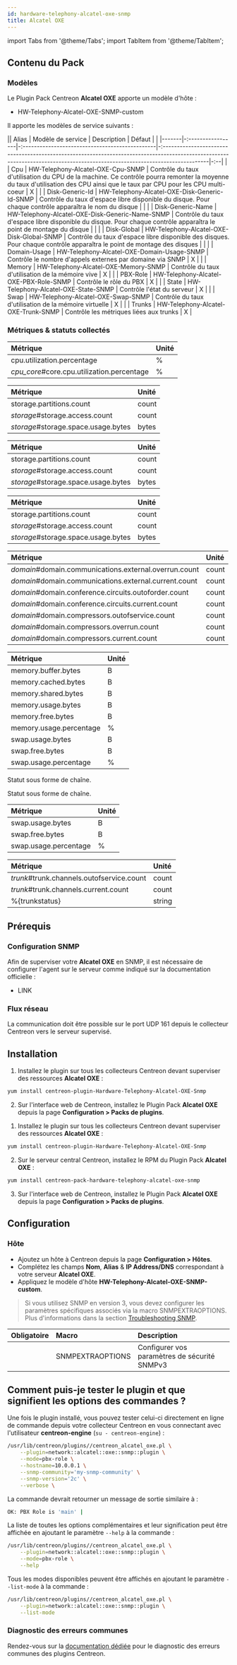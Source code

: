 ```yaml
---
id: hardware-telephony-alcatel-oxe-snmp
title: Alcatel OXE
---
```

import Tabs from '@theme/Tabs';
import TabItem from '@theme/TabItem';


## Contenu du Pack

### Modèles

Le Plugin Pack Centreon **Alcatel OXE** apporte un modèle d'hôte :

* HW-Telephony-Alcatel-OXE-SNMP-custom

Il apporte les modèles de service suivants :

|| Alias | Modèle de service | Description                                     | Défaut                                                                                                                                                                       |    |
|-------|-:-----------------|-:-----------------------------------------------|-:----------------------------------------------------------------------------------------------------------------------------------------------------------------------------|-:--|
|       | Cpu               | HW-Telephony-Alcatel-OXE-Cpu-SNMP               | Contrôle du taux d'utilisation du CPU de la machine. Ce contrôle pourra remonter la moyenne du taux d'utilisation des CPU ainsi que le taux par CPU pour les CPU multi-coeur | X  |
|       | Disk-Generic-Id   | HW-Telephony-Alcatel-OXE-Disk-Generic-Id-SNMP   | Contrôle du taux d'espace libre disponible du disque. Pour chaque contrôle apparaîtra le nom du disque                                                                       |    |
|       | Disk-Generic-Name | HW-Telephony-Alcatel-OXE-Disk-Generic-Name-SNMP | Contrôle du taux d'espace libre disponible du disque. Pour chaque contrôle apparaîtra le point de montage du disque                                                          |    |
|       | Disk-Global       | HW-Telephony-Alcatel-OXE-Disk-Global-SNMP       | Contrôle du taux d'espace libre disponible des disques. Pour chaque contrôle apparaîtra le point de montage des disques                                                      |    |
|       | Domain-Usage      | HW-Telephony-Alcatel-OXE-Domain-Usage-SNMP      | Contrôle le nombre d'appels externes par domaine via SNMP                                                                                                                    | X  |
|       | Memory            | HW-Telephony-Alcatel-OXE-Memory-SNMP            | Contrôle du taux d'utilisation de la mémoire vive                                                                                                                            | X  |
|       | PBX-Role          | HW-Telephony-Alcatel-OXE-PBX-Role-SNMP          | Contrôle le rôle du PBX                                                                                                                                                      | X  |
|       | State             | HW-Telephony-Alcatel-OXE-State-SNMP             | Contrôle l'état du serveur                                                                                                                                                   | X  |
|       | Swap              | HW-Telephony-Alcatel-OXE-Swap-SNMP              | Contrôle du taux d'utilisation de la mémoire virtuelle                                                                                                                       | X  |
|       | Trunks            | HW-Telephony-Alcatel-OXE-Trunk-SNMP             | Contrôle les métriques liées aux trunks                                                                                                                                      | X  |

### Métriques & statuts collectés

<Tabs groupId="sync">
<TabItem value="Cpu" label="Cpu">

| Métrique                                   | Unité |
|:-------------------------------------------|:------|
| cpu.utilization.percentage                 | %     |
| *cpu_core*#core.cpu.utilization.percentage | %     |

</TabItem>
<TabItem value="Disk-Generic-Id" label="Disk-Generic-Id">

| Métrique                            | Unité |
|:------------------------------------|:------|
| storage.partitions.count            | count |
| *storage*#storage.access.count      | count |
| *storage*#storage.space.usage.bytes | bytes |

</TabItem>
<TabItem value="Disk-Generic-Name" label="Disk-Generic-Name">

| Métrique                            | Unité |
|:------------------------------------|:------|
| storage.partitions.count            | count |
| *storage*#storage.access.count      | count |
| *storage*#storage.space.usage.bytes | bytes |

</TabItem>
<TabItem value="Disk-Global" label="Disk-Global">

| Métrique                            | Unité |
|:------------------------------------|:------|
| storage.partitions.count            | count |
| *storage*#storage.access.count      | count |
| *storage*#storage.space.usage.bytes | bytes |

</TabItem>
<TabItem value="Domain-Usage" label="Domain-Usage">

| Métrique                                              | Unité |
|:------------------------------------------------------|:------|
| *domain*#domain.communications.external.overrun.count | count |
| *domain*#domain.communications.external.current.count | count |
| *domain*#domain.conference.circuits.outoforder.count  | count |
| *domain*#domain.conference.circuits.current.count     | count |
| *domain*#domain.compressors.outofservice.count        | count |
| *domain*#domain.compressors.overrun.count             | count |
| *domain*#domain.compressors.current.count             | count |

</TabItem>
<TabItem value="Memory" label="Memory">

| Métrique                | Unité |
|:------------------------|:------|
| memory.buffer.bytes     | B     |
| memory.cached.bytes     | B     |
| memory.shared.bytes     | B     |
| memory.usage.bytes      | B     |
| memory.free.bytes       | B     |
| memory.usage.percentage | %     |
| swap.usage.bytes        | B     |
| swap.free.bytes         | B     |
| swap.usage.percentage   | %     |

</TabItem>
<TabItem value="PBX-Role" label="PBX-Role">

Statut sous forme de chaîne.

</TabItem>
<TabItem value="State" label="State">

Statut sous forme de chaîne.

</TabItem>
<TabItem value="Swap" label="Swap">

| Métrique              | Unité |
|:----------------------|:------|
| swap.usage.bytes      | B     |
| swap.free.bytes       | B     |
| swap.usage.percentage | %     |

</TabItem>
<TabItem value="Trunks" label="Trunks">

| Métrique                                  | Unité  |
|:------------------------------------------|:-------|
| *trunk*#trunk.channels.outofservice.count | count  |
| *trunk*#trunk.channels.current.count      | count  |
| %{trunkstatus}                            | string |

</TabItem>
</Tabs>

## Prérequis

### Configuration SNMP

Afin de superviser votre **Alcatel OXE** en SNMP,  il est nécessaire de configurer l'agent sur le serveur comme indiqué sur la documentation officielle :
* LINK

### Flux réseau

La communication doit être possible sur le port UDP 161 depuis le collecteur
Centreon vers le serveur supervisé.

## Installation

<Tabs groupId="sync">
<TabItem value="Online License" label="Online License">

1. Installez le plugin sur tous les collecteurs Centreon devant superviser des ressources **Alcatel OXE** :

```bash
yum install centreon-plugin-Hardware-Telephony-Alcatel-OXE-Snmp
```

2. Sur l'interface web de Centreon, installez le Plugin Pack **Alcatel OXE** depuis la page **Configuration > Packs de plugins**.

</TabItem>
<TabItem value="Offline License" label="Offline License">

1. Installez le plugin sur tous les collecteurs Centreon devant superviser des ressources **Alcatel OXE** :

```bash
yum install centreon-plugin-Hardware-Telephony-Alcatel-OXE-Snmp
```

2. Sur le serveur central Centreon, installez le RPM du Plugin Pack **Alcatel OXE** :

```bash
yum install centreon-pack-hardware-telephony-alcatel-oxe-snmp
```

3. Sur l'interface web de Centreon, installez le Plugin Pack **Alcatel OXE** depuis la page **Configuration > Packs de plugins**.

</TabItem>
</Tabs>

## Configuration

### Hôte

* Ajoutez un hôte à Centreon depuis la page **Configuration > Hôtes**.
* Complétez les champs **Nom**, **Alias** & **IP Address/DNS** correspondant à votre serveur **Alcatel OXE**.
* Appliquez le modèle d'hôte **HW-Telephony-Alcatel-OXE-SNMP-custom**.

> Si vous utilisez SNMP en version 3, vous devez configurer les paramètres spécifiques associés via la macro SNMPEXTRAOPTIONS.
> Plus d'informations dans la section [Troubleshooting SNMP](../getting-started/how-to-guides/troubleshooting-plugins.md#snmpv3-options-mapping).

| Obligatoire | Macro            | Description                                  |
|:------------|:-----------------|:---------------------------------------------|
|             | SNMPEXTRAOPTIONS | Configurer vos paramètres de sécurité SNMPv3 |

## Comment puis-je tester le plugin et que signifient les options des commandes ?

Une fois le plugin installé, vous pouvez tester celui-ci directement en ligne
de commande depuis votre collecteur Centreon en vous connectant avec
l'utilisateur **centreon-engine** (`su - centreon-engine`) :

```bash
/usr/lib/centreon/plugins//centreon_alcatel_oxe.pl \
    --plugin=network::alcatel::oxe::snmp::plugin \
    --mode=pbx-role \
    --hostname=10.0.0.1 \
    --snmp-community='my-snmp-community' \
    --snmp-version='2c' \
    --verbose \
```

La commande devrait retourner un message de sortie similaire à :

```bash
OK: PBX Role is 'main' | 
```

La liste de toutes les options complémentaires et leur signification peut être
affichée en ajoutant le paramètre `--help` à la commande :

```bash
/usr/lib/centreon/plugins//centreon_alcatel_oxe.pl \
    --plugin=network::alcatel::oxe::snmp::plugin \
    --mode=pbx-role \
    --help
```

Tous les modes disponibles peuvent être affichés en ajoutant le paramètre
`--list-mode` à la commande :

```bash
/usr/lib/centreon/plugins//centreon_alcatel_oxe.pl \
    --plugin=network::alcatel::oxe::snmp::plugin \
    --list-mode
```

### Diagnostic des erreurs communes

Rendez-vous sur la [documentation dédiée](../getting-started/how-to-guides/troubleshooting-plugins.md)
pour le diagnostic des erreurs communes des plugins Centreon.